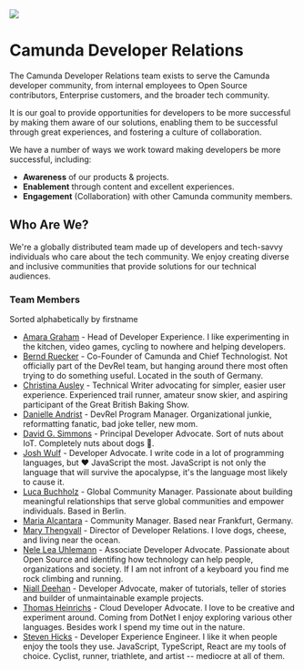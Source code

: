 <img src="https://img.shields.io/badge/Camunda%20DevRel%20Project-Created%20by%20the%20Camunda%20Developer%20Relations%20team-0Ba7B9">

# Camunda Developer Relations

The Camunda Developer Relations team exists to serve the Camunda developer community, from internal employees to Open Source contributors, Enterprise customers, and the broader tech community.

It is our goal to provide opportunities for developers to be more successful by making them aware of our solutions, enabling them to be successful through great experiences, and fostering a culture of collaboration.

We have a number of ways we work toward making developers be more successful, including:

* **Awareness** of our products & projects.
* **Enablement** through content and excellent experiences.
* **Engagement** (Collaboration) with other Camunda community members.

## Who Are We?

We're a globally distributed team made up of developers and tech-savvy individuals who care about the tech community. We enjoy creating diverse and inclusive communities that provide solutions for our technical audiences.

### Team Members

Sorted alphabetically by firstname

* [Amara Graham](https://github.com/akeller) - Head of Developer Experience. I like experimenting in the kitchen, video games, cycling to nowhere and helping developers.
* [Bernd Ruecker](https://github.com/berndruecker) - Co-Founder of Camunda and Chief Technologist. Not officially part of the DevRel team, but hanging around there most often trying to do something useful. Located in the south of Germany.
* [Christina Ausley](https://github.com/christinaausley) - Technical Writer advocating for simpler, easier user experience. Experienced trail runner, amateur snow skier, and aspiring participant of the Great British Baking Show. 
* [Danielle Andrist](https://www.linkedin.com/in/danielle-andrist/) - DevRel Program Manager. Organizational junkie, reformatting fanatic, bad joke teller, new mom. 
* [David G. Simmons](https://github.com/davidgs) - Principal Developer Advocate. Sort of nuts about IoT. Completely nuts about dogs 🐾.
* [Josh Wulf](https://github.com/jwulf) - Developer Advocate. I write code in a lot of programming languages, but ♥️ JavaScript the most. JavaScript is not only the language that will survive the apocalypse, it's the language most likely to cause it.
* [Luca Buchholz](https://twitter.com/lucaceline_) - Global Community Manager. Passionate about building meaningful relationships that serve global communities and empower individuals. Based in Berlin.
* [Maria Alcantara](https://twitter.com/maria_alcantara) - Community Manager. Based near Frankfurt, Germany.
* [Mary Thengvall](https://github.com/mary-grace) - Director of Developer Relations. I love dogs, cheese, and living near the ocean.
* [Nele Lea Uhlemann](https://github.com/Nlea) -  Associate Developer Advocate. Passionate about Open Source and identifing how technology can help people, organizations and society. If I am not infront of a keyboard you find me rock climbing and running.
* [Niall Deehan](https://github.com/NPDeehan) - Developer Advocate, maker of tutorials, teller of stories and builder of unmaintainable example projects.
* [Thomas Heinrichs](https://github.com/Hafflgav) - Cloud Developer Advocate. I love to be creative and experiment around. Coming from DotNet I enjoy exploring various other languages. Besides work I spend my time out in the nature. 
* [Steven Hicks](https://github.com/pepopowitz) - Developer Experience Engineer. I like it when people enjoy the tools they use. JavaScript, TypeScript, React are my tools of choice. Cyclist, runner, triathlete, and artist -- mediocre at all of them. 
